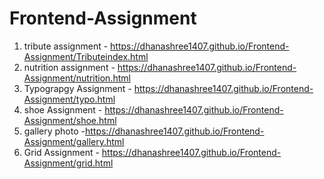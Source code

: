 # Frontend-Assignment
1) tribute assignment - https://dhanashree1407.github.io/Frontend-Assignment/Tributeindex.html
2) nutrition assignment - https://dhanashree1407.github.io/Frontend-Assignment/nutrition.html
3) Typograpgy Assignment - https://dhanashree1407.github.io/Frontend-Assignment/typo.html
4) shoe Assignment - https://dhanashree1407.github.io/Frontend-Assignment/shoe.html
5) gallery photo -https://dhanashree1407.github.io/Frontend-Assignment/gallery.html
6) Grid Assignment - https://dhanashree1407.github.io/Frontend-Assignment/grid.html
